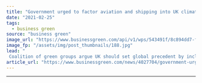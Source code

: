 ```yaml
---
title: "Government urged to factor aviation and shipping into UK climate goals"
date: "2021-02-25"
tags: 
  - business green
source: "business green"
image_url: "https://www.businessgreen.com/api/v1/wps/543491f/8c894dd7-f041-4d8a-95bd-1b49580d0a56/12/shipping-185x114.jpg"
image_fp: "/assets/img/post_thumbnails/188.jpg"
lead: "
 Coalition of green groups argue UK should set global precedent by including emissions generated by international travel in next carbon budget ..."
article_url: "https://www.businessgreen.com/news/4027704/government-urged-factor-aviation-shipping-uk-climate-goals"
---
```


---
